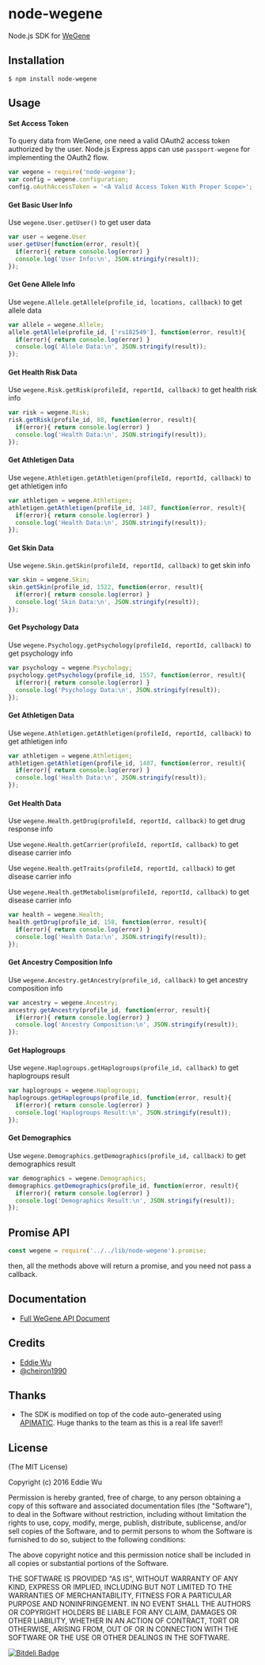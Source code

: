 # node-wegene

Node.js SDK for [WeGene](https://www.wegene.com)

## Installation

    $ npm install node-wegene

## Usage

#### Set Access Token

To query data from WeGene, one need a valid OAuth2 access token authorized by
the user. Node.js Express apps can use `passport-wegene` for implementing the
OAuth2 flow.


```javascript
var wegene = require('node-wegene');
var config = wegene.configuration;
config.oAuthAccessToken = '<A Valid Access Token With Proper Scope>';
```

#### Get Basic User Info

Use `wegene.User.getUser()` to get user data

```javascript
var user = wegene.User
user.getUser(function(error, result){
  if(error){ return console.log(error) }
  console.log('User Info:\n', JSON.stringify(result));
});
```

#### Get Gene Allele Info

Use `wegene.Allele.getAllele(profile_id, locations, callback)` to get allele data

```javascript
var allele = wegene.Allele;
allele.getAllele(profile_id, ['rs182549'], function(error, result){
  if(error){ return console.log(error) }
  console.log('Allele Data:\n', JSON.stringify(result));
});
```

#### Get Health Risk Data

Use `wegene.Risk.getRisk(profileId, reportId, callback)` to get health risk info

```javascript
var risk = wegene.Risk;
risk.getRisk(profile_id, 88, function(error, result){
  if(error){ return console.log(error) }
  console.log('Health Data:\n', JSON.stringify(result));
});
```

#### Get Athletigen Data

Use `wegene.Athletigen.getAthletigen(profileId, reportId, callback)` to get athletigen info

```javascript
var athletigen = wegene.Athletigen;
athletigen.getAthletigen(profile_id, 1487, function(error, result){
  if(error){ return console.log(error) }
  console.log('Health Data:\n', JSON.stringify(result));
});
```

#### Get Skin Data

Use `wegene.Skin.getSkin(profileId, reportId, callback)` to get skin info

```javascript
var skin = wegene.Skin;
skin.getSkin(profile_id, 1522, function(error, result){
  if(error){ return console.log(error) }
  console.log('Skin Data:\n', JSON.stringify(result));
});
```

#### Get Psychology Data

Use `wegene.Psychology.getPsychology(profileId, reportId, callback)` to get psychology info

```javascript
var psychology = wegene.Psychology;
psychology.getPsychology(profile_id, 1557, function(error, result){
  if(error){ return console.log(error) }
  console.log('Psychology Data:\n', JSON.stringify(result));
});
```

#### Get Athletigen Data

Use `wegene.Athletigen.getAthletigen(profileId, reportId, callback)` to get athletigen info

```javascript
var athletigen = wegene.Athletigen;
athletigen.getAthletigen(profile_id, 1487, function(error, result){
  if(error){ return console.log(error) }
  console.log('Health Data:\n', JSON.stringify(result));
});
```

#### Get Health Data

Use `wegene.Health.getDrug(profileId, reportId, callback)` to get drug response info

Use `wegene.Health.getCarrier(profileId, reportId, callback)` to get disease carrier info

Use `wegene.Health.getTraits(profileId, reportId, callback)` to get disease carrier info

Use `wegene.Health.getMetabolism(profileId, reportId, callback)` to get disease carrier info

```javascript
var health = wegene.Health;
health.getDrug(profile_id, 158, function(error, result){
  if(error){ return console.log(error) }
  console.log('Health Data:\n', JSON.stringify(result));
});
```

#### Get Ancestry Composition Info

Use `wegene.Ancestry.getAncestry(profile_id, callback)` to get ancestry composition info

```javascript
var ancestry = wegene.Ancestry;
ancestry.getAncestry(profile_id, function(error, result){
  if(error){ return console.log(error) }
  console.log('Ancestry Composition:\n', JSON.stringify(result));
});
```

#### Get Haplogroups

Use `wegene.Haplogroups.getHaplogroups(profile_id, callback)` to get haplogroups result

```javascript
var haplogroups = wegene.Haplogroups;
haplogroups.getHaplogroups(profile_id, function(error, result){
  if(error){ return console.log(error) }
  console.log('Haplogroups Result:\n', JSON.stringify(result));
});
```

#### Get Demographics

Use `wegene.Demographics.getDemographics(profile_id, callback)` to get demographics result

```javascript
var demographics = wegene.Demographics;
demographics.getDemographics(profile_id, function(error, result){
  if(error){ return console.log(error) }
  console.log('Demographics Result:\n', JSON.stringify(result));
});
```

## Promise API
```javascript
const wegene = require('../../lib/node-wegene').promise;
```
then, all the methods above will return a promise, and you need not pass a callback.

## Documentation
  - [Full WeGene API Document](https://api.wegene.com/docs/)


## Credits
  - [Eddie Wu](https://xraywu.github.io)
  - [@cheiron1990](https://zyy.life)

## Thanks
  - The SDK is modified on top of the code auto-generated using [APIMATIC](https://apimatic.io). Huge thanks to the team as this is a real life saver!!

## License

(The MIT License)

Copyright (c) 2016 Eddie Wu

Permission is hereby granted, free of charge, to any person obtaining a copy of this software and associated documentation files (the "Software"), to deal in the Software without restriction, including without limitation the rights to use, copy, modify, merge, publish, distribute, sublicense, and/or sell copies of the Software, and to permit persons to whom the Software is furnished to do so, subject to the following conditions:

The above copyright notice and this permission notice shall be included in all copies or substantial portions of the Software.

THE SOFTWARE IS PROVIDED "AS IS", WITHOUT WARRANTY OF ANY KIND, EXPRESS OR IMPLIED, INCLUDING BUT NOT LIMITED TO THE WARRANTIES OF MERCHANTABILITY, FITNESS FOR A PARTICULAR PURPOSE AND NONINFRINGEMENT. IN NO EVENT SHALL THE AUTHORS OR COPYRIGHT HOLDERS BE LIABLE FOR ANY CLAIM, DAMAGES OR OTHER LIABILITY, WHETHER IN AN ACTION OF CONTRACT, TORT OR OTHERWISE, ARISING FROM, OUT OF OR IN CONNECTION WITH THE SOFTWARE OR THE USE OR OTHER DEALINGS IN THE SOFTWARE.


[![Bitdeli Badge](https://d2weczhvl823v0.cloudfront.net/xraywu/node-wegene/trend.png)](https://bitdeli.com/free "Bitdeli Badge")
